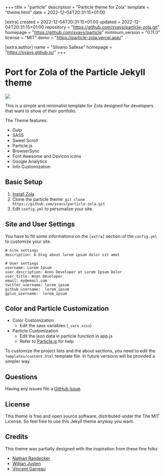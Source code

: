 
+++
title = "particle"
description = "Particle theme for Zola"
template = "theme.html"
date = 2022-12-04T20:31:15+01:00

[extra]
created = 2022-12-04T20:31:15+01:00
updated = 2022-12-04T20:31:15+01:00
repository = "https://github.com/svavs/particle-zola.git"
homepage = "https://github.com/svavs/particle"
minimum_version = "0.11.0"
license = "MIT"
demo = "https://particle-zola.vercel.app/"

[extra.author]
name = "Silvano Sallese"
homepage = "https://svavs.github.io/"
+++        

# Port for Zola of the Particle Jekyll theme

![](./screenshot.jpg)

This is a simple and minimalist template for Zola designed for developers that want to show of their portfolio.

The Theme features:

- Gulp
- SASS
- Sweet Scroll
- Particle.js
- BrowserSync
- Font Awesome and Devicon icons
- Google Analytics
- Info Customization

## Basic Setup

1. [Install Zola](https://getzola.com)
2. Clone the particle theme: `git clone https://github.com/svavs/particle-zola.git`
3. Edit `config.yml` to personalize your site.

## Site and User Settings

You have to fill some informations on the `[extra]` section of the `config.yml` to customize your site.

```
# Site settings
description: A blog about lorem ipsum dolor sit amet

# User settings
username: Lorem Ipsum
user_description: Anon Developer at Lorem Ipsum Dolor
user_title: Anon Developer
email: my@email.com
twitter_username: lorem_ipsum
github_username:  lorem_ipsum
gplus_username:  lorem_ipsum
```

## Color and Particle Customization
- Color Customization
  - Edit the sass variables (`_vars.scss`)
- Particle Customization
  - Edit the json data in particle function in app.js
  - Refer to [Particle.js](https://github.com/VincentGarreau/particles.js/) for help

To customize the project lists and the about sections, you need to edit the `templates/content.html` template file.
In future versions will be provided a simpler way.

## Questions

Having any issues file a [GitHub Issue](https://github.com/svavs/particle-zola/issues/new).

## License

This theme is free and open source software, distributed under the The MIT License. So feel free to use this Jekyll theme anyway you want.

## Credits

This theme was partially designed with the inspiration from these fine folks
- [Nathan Randecker](https://github.com/nrandecker/particle)
- [Willian Justen](https://github.com/willianjusten/will-jekyll-template)
- [Vincent Garreau](https://github.com/VincentGarreau/particles.js/)

        